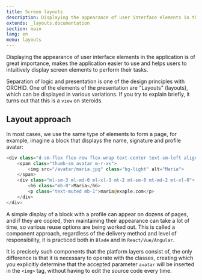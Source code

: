 ```yaml
---
title: Screen layouts
description: Displaying the appearance of user interface elements in the application is of great importance
extends: _layouts.documentation
section: main
lang: en
menu: layouts
---
```

Displaying the appearance of user interface elements in the application is of great importance, makes the application
easier to use and helps users to intuitively display screen elements to perform their tasks.

Separation of logic and presentation is one of the design principles with ORCHID.
One of the elements of the presentation are "Layouts" (layouts), which can be displayed in various variations.
If you try to explain briefly, it turns out that this is a `view` on steroids.

## Layout approach

In most cases, we use the same type of elements to form a page, for example, imagine a block that displays the name, signature and profile avatar:

```php
<div class="d-sm-flex flex-row flex-wrap text-center text-sm-left align-items-center">
	<span class="thumb-sm avatar m-r-xs">
        <img src="/avatar/maria.jpg" class="bg-light" alt="Maria">
    </span>
    <div class="ml-sm-3 ml-md-0 ml-xl-3 mt-2 mt-sm-0 mt-md-2 mt-xl-0">
        <h6 class="mb-0">Maria</h6>
        <p class="text-muted mb-1">maria@exaple.com</p>
    </div>
</div>
```

A simple display of a block with a profile can appear on dozens of pages, and if they are copied, then maintaining their appearance can take a lot of time, so various reuse options are being worked out. This is called a component approach, regardless of the delivery method and level of responsibility, it is practiced both in `Blade` and in `React/Vue/Angular`.

It is precisely such components that the platform layers consist of, the only difference is that it is necessary to operate with the classes, creating which you explicitly determine that the accepted parameter `avatar` will be inserted in the `<img>` tag, without having to edit the source code every time.
